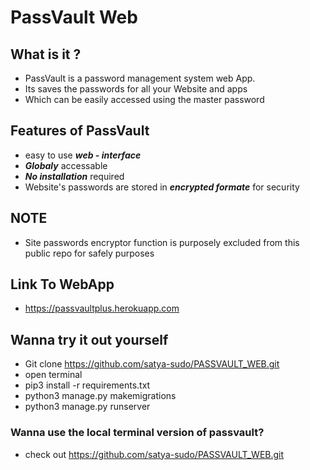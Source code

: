 # PassVault Web
## What is it ?
- PassVault is a password management system web App.
- Its saves the passwords for all your Website and apps
- Which can be easily accessed using the master password

## Features of PassVault
- easy to use ***web - interface***
- ***Globaly*** accessable 
- ***No installation*** required
- Website's passwords are stored in ***encrypted formate*** for security 

## NOTE
- Site passwords encryptor function is purposely excluded from this public repo for safely purposes 

## Link To WebApp
- https://passvaultplus.herokuapp.com


## Wanna try it out yourself 
 
 - Git clone https://github.com/satya-sudo/PASSVAULT_WEB.git
 - open terminal
 - pip3 install -r requirements.txt
 - python3 manage.py makemigrations
 - python3 manage.py runserver

### Wanna use the local terminal version of passvault?
- check out https://github.com/satya-sudo/PASSVAULT_WEB.git

